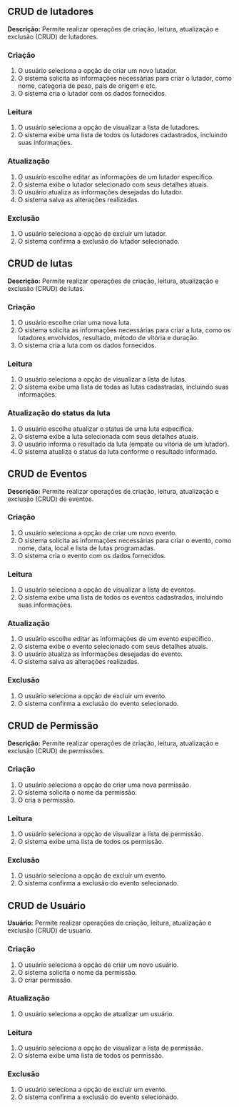 ## CRUD de lutadores

**Descrição:** Permite realizar operações de criação, leitura, atualização e exclusão (CRUD) de lutadores.

### Criação

1. O usuário seleciona a opção de criar um novo lutador.
2. O sistema solicita as informações necessárias para criar o lutador, como nome, categoria de peso, país de origem e etc.
3. O sistema cria o lutador com os dados fornecidos.

### Leitura

1. O usuário seleciona a opção de visualizar a lista de lutadores.
2. O sistema exibe uma lista de todos os lutadores cadastrados, incluindo suas informações.

### Atualização

1. O usuário escolhe editar as informações de um lutador específico.
2. O sistema exibe o lutador selecionado com seus detalhes atuais.
3. O usuário atualiza as informações desejadas do lutador.
4. O sistema salva as alterações realizadas.

### Exclusão

1. O usuário seleciona a opção de excluir um lutador.
2. O sistema confirma a exclusão do lutador selecionado.

## CRUD de lutas

**Descrição:** Permite realizar operações de criação, leitura, atualização e exclusão (CRUD) de lutas.

### Criação

1. O usuário escolhe criar uma nova luta.
2. O sistema solicita as informações necessárias para criar a luta, como os lutadores envolvidos, resultado, método de vitória e duração.
3. O sistema cria a luta com os dados fornecidos.

### Leitura

1. O usuário seleciona a opção de visualizar a lista de lutas.
2. O sistema exibe uma lista de todas as lutas cadastradas, incluindo suas informações.

### Atualização do status da luta

1. O usuário escolhe atualizar o status de uma luta específica.
2. O sistema exibe a luta selecionada com seus detalhes atuais.
3. O usuário informa o resultado da luta (empate ou vitória de um lutador).
4. O sistema atualiza o status da luta conforme o resultado informado.

## CRUD de Eventos

**Descrição:** Permite realizar operações de criação, leitura, atualização e exclusão (CRUD) de eventos.

### Criação

1. O usuário seleciona a opção de criar um novo evento.
2. O sistema solicita as informações necessárias para criar o evento, como nome, data, local e lista de lutas programadas.
3. O sistema cria o evento com os dados fornecidos.

### Leitura

1. O usuário seleciona a opção de visualizar a lista de eventos.
2. O sistema exibe uma lista de todos os eventos cadastrados, incluindo suas informações.

### Atualização

1. O usuário escolhe editar as informações de um evento específico.
2. O sistema exibe o evento selecionado com seus detalhes atuais.
3. O usuário atualiza as informações desejadas do evento.
4. O sistema salva as alterações realizadas.

### Exclusão

1. O usuário seleciona a opção de excluir um evento.
2. O sistema confirma a exclusão do evento selecionado.



## CRUD de Permissão

**Descrição:** Permite realizar operações de criação, leitura, atualização e exclusão (CRUD) de permissões.

### Criação

1. O usuário seleciona a opção de criar uma nova permissão.
2. O sistema solicita o nome da permissão.
3. O cria a permissão.

### Leitura

1. O usuário seleciona a opção de visualizar a lista de permissão.
2. O sistema exibe uma lista de todos os permissão.

### Exclusão

1. O usuário seleciona a opção de excluir um evento.
2. O sistema confirma a exclusão do evento selecionado.




## CRUD de Usuário

**Usuário:** Permite realizar operações de criação, leitura, atualização e exclusão (CRUD) de usuario.

### Criação

1. O usuário seleciona a opção de criar um novo usuário.
2. O sistema solicita o nome da permissão.
3. O criar permissão.

### Atualização

1. O usuário seleciona a opção de atualizar um usuário.

### Leitura

1. O usuário seleciona a opção de visualizar a lista de permissão.
2. O sistema exibe uma lista de todos os permissão.

### Exclusão

1. O usuário seleciona a opção de excluir um evento.
2. O sistema confirma a exclusão do evento selecionado.
